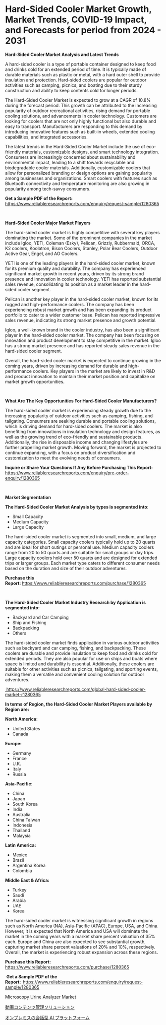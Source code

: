 <p><h1>Hard-Sided Cooler Market Growth, Market Trends, COVID-19 Impact, and Forecasts for period from 2024 - 2031</h1></p><p><strong>Hard-Sided Cooler Market Analysis and Latest Trends</strong></p>
<p><p>A hard-sided cooler is a type of portable container designed to keep food and drinks cold for an extended period of time. It is typically made of durable materials such as plastic or metal, with a hard outer shell to provide insulation and protection. Hard-sided coolers are popular for outdoor activities such as camping, picnics, and boating due to their sturdy construction and ability to keep contents cold for longer periods.</p><p>The Hard-Sided Cooler Market is expected to grow at a CAGR of 10.8% during the forecast period. This growth can be attributed to the increasing popularity of outdoor recreational activities, rising demand for portable cooling solutions, and advancements in cooler technology. Customers are looking for coolers that are not only highly functional but also durable and easy to transport. Manufacturers are responding to this demand by introducing innovative features such as built-in wheels, extended cooling capabilities, and integrated accessories.</p><p>The latest trends in the Hard-Sided Cooler Market include the use of eco-friendly materials, customizable designs, and smart technology integration. Consumers are increasingly concerned about sustainability and environmental impact, leading to a shift towards recyclable and biodegradable cooler materials. Additionally, customizable coolers that allow for personalized branding or design options are gaining popularity among businesses and organizations. Smart coolers with features such as Bluetooth connectivity and temperature monitoring are also growing in popularity among tech-savvy consumers.</p></p>
<p><strong>Get a Sample PDF of the Report:&nbsp;</strong> <a href="https://www.reliableresearchreports.com/enquiry/request-sample/1280365">https://www.reliableresearchreports.com/enquiry/request-sample/1280365</a></p>
<p>&nbsp;</p>
<p><strong>Hard-Sided Cooler Major Market Players</strong></p>
<p><p>The hard-sided cooler market is highly competitive with several key players dominating the market. Some of the prominent companies in the market include Igloo, YETI, Coleman (Esky), Pelican, Grizzly, Rubbermaid, ORCA, K2 coolers, Koolatron, Bison Coolers, Stanley, Polar Bear Coolers, Outdoor Active Gear, Engel, and AO Coolers.</p><p>YETI is one of the leading players in the hard-sided cooler market, known for its premium quality and durability. The company has experienced significant market growth in recent years, driven by its strong brand presence and innovation in cooler technology. YETI has reported substantial sales revenue, consolidating its position as a market leader in the hard-sided cooler segment.</p><p>Pelican is another key player in the hard-sided cooler market, known for its rugged and high-performance coolers. The company has been experiencing robust market growth and has been expanding its product portfolio to cater to a wider customer base. Pelican has reported impressive sales revenue, indicating its strong market presence and growth potential.</p><p>Igloo, a well-known brand in the cooler industry, has also been a significant player in the hard-sided cooler market. The company has been focusing on innovation and product development to stay competitive in the market. Igloo has a strong market presence and has reported steady sales revenue in the hard-sided cooler segment.</p><p>Overall, the hard-sided cooler market is expected to continue growing in the coming years, driven by increasing demand for durable and high-performance coolers. Key players in the market are likely to invest in R&D and product innovation to maintain their market position and capitalize on market growth opportunities.</p></p>
<p>&nbsp;</p>
<p><strong>What Are The Key Opportunities For Hard-Sided Cooler Manufacturers?</strong></p>
<p><p>The hard-sided cooler market is experiencing steady growth due to the increasing popularity of outdoor activities such as camping, fishing, and tailgating. Consumers are seeking durable and portable cooling solutions, which is driving demand for hard-sided coolers. The market is also benefiting from innovations in insulation technology and design features, as well as the growing trend of eco-friendly and sustainable products. Additionally, the rise in disposable income and changing lifestyles are further propelling market growth. Moving forward, the market is projected to continue expanding, with a focus on product diversification and customization to meet the evolving needs of consumers.</p></p>
<p><strong>Inquire or Share Your Questions If Any Before Purchasing This Report:</strong> <a href="https://www.reliableresearchreports.com/enquiry/pre-order-enquiry/1280365">https://www.reliableresearchreports.com/enquiry/pre-order-enquiry/1280365</a></p>
<p>&nbsp;</p>
<p><strong>Market Segmentation</strong></p>
<p><strong>The Hard-Sided Cooler Market Analysis by types is segmented into:</strong></p>
<p><ul><li>Small Capacity</li><li>Medium Capacity</li><li>Large Capacity</li></ul></p>
<p><p>The hard-sided cooler market is segmented into small, medium, and large capacity categories. Small capacity coolers typically hold up to 20 quarts and are ideal for short outings or personal use. Medium capacity coolers range from 20 to 50 quarts and are suitable for small groups or day trips. Large capacity coolers hold over 50 quarts and are designed for extended trips or larger groups. Each market type caters to different consumer needs based on the duration and size of their outdoor adventures.</p></p>
<p><strong>Purchase this Report:&nbsp;</strong><a href="https://www.reliableresearchreports.com/purchase/1280365">https://www.reliableresearchreports.com/purchase/1280365</a></p>
<p>&nbsp;</p>
<p><strong>The Hard-Sided Cooler Market Industry Research by Application is segmented into:</strong></p>
<p><ul><li>Backyard and Car Camping</li><li>Ship and Fishing</li><li>Backpacking</li><li>Others</li></ul></p>
<p><p>The hard-sided cooler market finds application in various outdoor activities such as backyard and car camping, fishing, and backpacking. These coolers are durable and provide insulation to keep food and drinks cold for extended periods. They are also popular for use on ships and boats where space is limited and durability is essential. Additionally, these coolers are suitable for other activities such as picnics, tailgating, and sporting events, making them a versatile and convenient cooling solution for outdoor adventures.</p></p>
<p><a href="https://www.reliableresearchreports.com/global-hard-sided-cooler-market-r1280365">&nbsp;https://www.reliableresearchreports.com/global-hard-sided-cooler-market-r1280365</a></p>
<p><strong>In terms of Region, the Hard-Sided Cooler Market Players available by Region are:</strong></p>
<p>
    <p> <strong> North America: </strong>
        <ul>
            <li>United States</li>
            <li>Canada</li>
        </ul>
        </p> 
    <p> <strong> Europe: </strong>
        <ul>
            <li>Germany</li>
            <li>France</li>
            <li>U.K.</li>
            <li>Italy</li>
            <li>Russia</li>
        </ul>
        </p> 
    <p> <strong> Asia-Pacific: </strong>
        <ul>
            <li>China</li>
            <li>Japan</li>
            <li>South Korea</li>
            <li>India</li>
            <li>Australia</li>
            <li>China Taiwan</li>
            <li>Indonesia</li>
            <li>Thailand</li>
            <li>Malaysia</li>
        </ul>
        </p> 
    <p> <strong> Latin America: </strong>
        <ul>
            <li>Mexico</li>
            <li>Brazil</li>
            <li>Argentina Korea</li>
            <li>Colombia</li>
        </ul>
        </p> 
    <p> <strong> Middle East & Africa: </strong>
        <ul>
            <li>Turkey</li>
            <li>Saudi</li>
            <li>Arabia</li>
            <li>UAE</li>
            <li>Korea</li>
        </ul>
    </p>
    </p>
<p><p>The hard-sided cooler market is witnessing significant growth in regions such as North America (NA), Asia-Pacific (APAC), Europe, USA, and China. However, it is expected that North America and USA will dominate the market in the coming years with a market share percent valuation of 35% each. Europe and China are also expected to see substantial growth, capturing market share percent valuations of 20% and 10%, respectively. Overall, the market is experiencing robust expansion across these regions.</p></p>
<p><strong>Purchase this Report: </strong><a href="https://www.reliableresearchreports.com/purchase/1280365">https://www.reliableresearchreports.com/purchase/1280365</a></p>
<p>&nbsp;<strong>Get a Sample PDF of the Report:&nbsp;&nbsp;</strong><a href="https://www.reliableresearchreports.com/enquiry/request-sample/1280365">https://www.reliableresearchreports.com/enquiry/request-sample/1280365</a></p>
<p><strong></strong></p>
<p><p><a href="https://github.com/FassouRP/Market-Research-Report-List-4/blob/main/microscopy-urine-analyzer-market.md">Microscopy Urine Analyzer Market</a></p><p><a href="https://medium.com/@rocklobster885/%E3%83%93%E3%83%87%E3%82%AA%E3%82%B3%E3%83%B3%E3%83%86%E3%83%B3%E3%83%84%E3%83%A2%E3%83%87%E3%83%AC%E3%83%BC%E3%82%B7%E3%83%A7%E3%83%B3%E3%82%BD%E3%83%AA%E3%83%A5%E3%83%BC%E3%82%B7%E3%83%A7%E3%83%B3%E5%B8%82%E5%A0%B4%E3%81%AE%E3%82%A4%E3%83%B3%E3%82%B5%E3%82%A4%E3%83%88-%E5%B8%82%E5%A0%B4%E3%83%88%E3%83%AC%E3%83%B3%E3%83%89-%E6%88%90%E9%95%B7-2024%E5%B9%B4%E3%81%8B%E3%82%892031%E5%B9%B4%E3%81%BE%E3%81%A7%E3%81%AE%E4%BA%88%E6%B8%AC-37658a96e041">動画コンテンツ管理ソリューション</a></p><p><a href="https://medium.com/@lauriank/%E3%82%AA%E3%83%B3%E3%83%97%E3%83%AC%E3%83%9F%E3%82%B9%E3%81%AE%E5%AF%BE%E8%A9%B1%E5%9E%8Bai%E3%83%97%E3%83%A9%E3%83%83%E3%83%88%E3%83%95%E3%82%A9%E3%83%BC%E3%83%A0%E5%B8%82%E5%A0%B4%E3%81%AE%E5%88%86%E6%9E%90%E3%81%8A%E3%82%88%E3%81%B32024%E5%B9%B4%E3%81%8B%E3%82%892031%E5%B9%B4%E3%81%BE%E3%81%A7%E3%81%AE%E3%82%B5%E3%82%A4%E3%82%BA%E4%BA%88%E6%B8%AC-3e87d4675efa">オンプレミスの会話型 AI プラットフォーム</a></p></p>